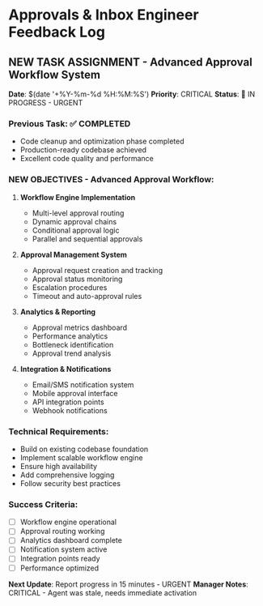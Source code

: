 # Approvals & Inbox Engineer Feedback Log

## NEW TASK ASSIGNMENT - Advanced Approval Workflow System
**Date**: $(date '+%Y-%m-%d %H:%M:%S')
**Priority**: CRITICAL
**Status**: 🔄 IN PROGRESS - URGENT

### Previous Task: ✅ COMPLETED
- Code cleanup and optimization phase completed
- Production-ready codebase achieved
- Excellent code quality and performance

### NEW OBJECTIVES - Advanced Approval Workflow:
1. **Workflow Engine Implementation**
   - Multi-level approval routing
   - Dynamic approval chains
   - Conditional approval logic
   - Parallel and sequential approvals

2. **Approval Management System**
   - Approval request creation and tracking
   - Approval status monitoring
   - Escalation procedures
   - Timeout and auto-approval rules

3. **Analytics & Reporting**
   - Approval metrics dashboard
   - Performance analytics
   - Bottleneck identification
   - Approval trend analysis

4. **Integration & Notifications**
   - Email/SMS notification system
   - Mobile approval interface
   - API integration points
   - Webhook notifications

### Technical Requirements:
- Build on existing codebase foundation
- Implement scalable workflow engine
- Ensure high availability
- Add comprehensive logging
- Follow security best practices

### Success Criteria:
- [ ] Workflow engine operational
- [ ] Approval routing working
- [ ] Analytics dashboard complete
- [ ] Notification system active
- [ ] Integration points ready
- [ ] Performance optimized

**Next Update**: Report progress in 15 minutes - URGENT
**Manager Notes**: CRITICAL - Agent was stale, needs immediate activation
